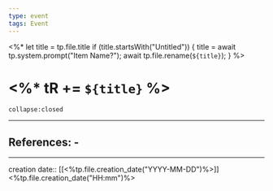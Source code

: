 ```yaml
---
type: event
tags: Event
---
```

<%* 
	let title = tp.file.title 
	if (title.startsWith("Untitled")) { 
		title = await tp.system.prompt("Item Name?"); 
		await tp.file.rename(`${title}`); 
	} 
%>
# <%* tR += `${title}` %> 

```ad-ooc
collapse:closed
```

___ 
## References: - 
--- 
creation date:: [[<%tp.file.creation_date("YYYY-MM-DD")%>]] <%tp.file.creation_date("HH:mm")%>
